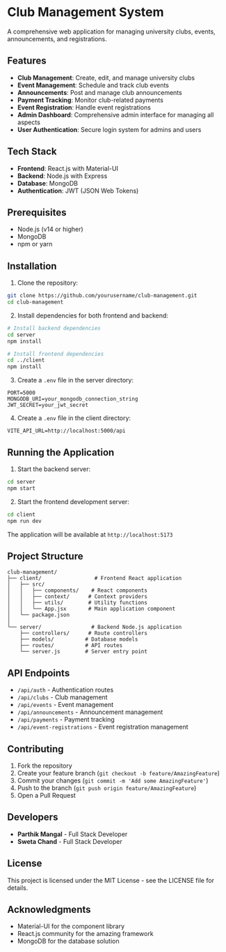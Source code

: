 # Club Management System

A comprehensive web application for managing university clubs, events, announcements, and registrations.

## Features

- **Club Management**: Create, edit, and manage university clubs
- **Event Management**: Schedule and track club events
- **Announcements**: Post and manage club announcements
- **Payment Tracking**: Monitor club-related payments
- **Event Registration**: Handle event registrations
- **Admin Dashboard**: Comprehensive admin interface for managing all aspects
- **User Authentication**: Secure login system for admins and users

## Tech Stack

- **Frontend**: React.js with Material-UI
- **Backend**: Node.js with Express
- **Database**: MongoDB
- **Authentication**: JWT (JSON Web Tokens)

## Prerequisites

- Node.js (v14 or higher)
- MongoDB
- npm or yarn

## Installation

1. Clone the repository:
```bash
git clone https://github.com/yourusername/club-management.git
cd club-management
```

2. Install dependencies for both frontend and backend:
```bash
# Install backend dependencies
cd server
npm install

# Install frontend dependencies
cd ../client
npm install
```

3. Create a `.env` file in the server directory:
```env
PORT=5000
MONGODB_URI=your_mongodb_connection_string
JWT_SECRET=your_jwt_secret
```

4. Create a `.env` file in the client directory:
```env
VITE_API_URL=http://localhost:5000/api
```

## Running the Application

1. Start the backend server:
```bash
cd server
npm start
```

2. Start the frontend development server:
```bash
cd client
npm run dev
```

The application will be available at `http://localhost:5173`

## Project Structure

```
club-management/
├── client/                 # Frontend React application
│   ├── src/
│   │   ├── components/    # React components
│   │   ├── context/      # Context providers
│   │   ├── utils/        # Utility functions
│   │   └── App.jsx       # Main application component
│   └── package.json
│
└── server/                # Backend Node.js application
    ├── controllers/      # Route controllers
    ├── models/          # Database models
    ├── routes/          # API routes
    └── server.js        # Server entry point
```

## API Endpoints

- `/api/auth` - Authentication routes
- `/api/clubs` - Club management
- `/api/events` - Event management
- `/api/announcements` - Announcement management
- `/api/payments` - Payment tracking
- `/api/event-registrations` - Event registration management

## Contributing

1. Fork the repository
2. Create your feature branch (`git checkout -b feature/AmazingFeature`)
3. Commit your changes (`git commit -m 'Add some AmazingFeature'`)
4. Push to the branch (`git push origin feature/AmazingFeature`)
5. Open a Pull Request

## Developers

- **Parthik Mangal** - Full Stack Developer
- **Sweta Chand** - Full Stack Developer

## License

This project is licensed under the MIT License - see the LICENSE file for details.

## Acknowledgments

- Material-UI for the component library
- React.js community for the amazing framework
- MongoDB for the database solution 